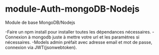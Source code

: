 # module-Auth-mongoDB-Nodejs

Module de base MongoDB/Nodejs

-Faire un npm install pour installer toutes les dépendances nécessaires.
-Connexion à mongodb juste à mettre votre url et les paramètres si nécessaires.
-Models admin préfait avec adresse email et mot de passe, connexion via JWT(jsonwebtoken).

